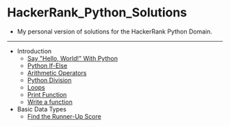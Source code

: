 # HackerRank_Python_Solutions

- My personal version of solutions for the HackerRank Python Domain.

<hr>

- Introduction
    - [Say "Hello, World!" With Python](Introduction/SayHelloWorldWithPython.py)
    - [Python If-Else](Introduction/Python%20If-Else.py)
    - [Arithmetic Operators](Introduction/Arithmetic%20Operators.py)
    - [Python Division](Introduction/Python%20Division.py)
    - [Loops](Introduction/Loops.py)
    - [Print Function](Introduction/Print%20Function.py)
    - [Write a function](Introduction/Write%20a%20function.py)
- Basic Data Types
    - [Find the Runner-Up Score](Basic%20Data%20Types/Find%20the%20Runner-Up%20Score.py)